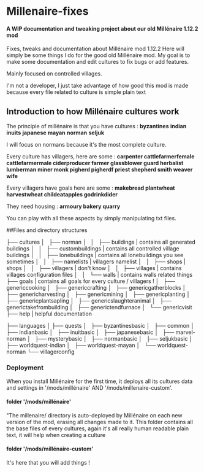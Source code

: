# Millenaire-fixes
#### A WIP documentation and tweaking project about our old Millénaire 1.12.2 mod

Fixes, tweaks and documentation about Millénaire mod 1.12.2
Here will simply be some things I do for the good old Millénaire mod. My goal is to make some documentation and edit cultures to fix bugs or add features.

Mainly focused on controlled villages.

I'm not a developer, I just take advantage of how good this mod is made because every file related to culture is simple plain text 

## Introduction to how Millénaire cultures work
The principle of millénaire is that you have cultures :
**byzantines**  **indian**  **inuits**  **japanese**  **mayan**  **norman**  **seljuk**

I will focus on normans because it's the most complete culture.

Every culture has villagers, here are some :
**carpenter  cattlefarmerfemale  cattlefarmermale  ciderproducer  farmer  glassblower  guard  herbalist  lumberman  miner  monk  pigherd  pigherdf  priest  shepherd  smith  weaver  wife**

Every villagers have goals here are some :
**makebread plantwheat harvestwheat childeatapples godrinkdider**

They need housing :
**armoury bakery quarry**

You can play with all these aspects by simply manipulating txt files.

##Files and directory structures

├── cultures
│   ├── norman
│   │   ├── buildings       | contains all generated buildings
│   │   ├── custombuildings | contains all controlled village buildings
│   │   ├── lonebuildings   | contains all lonebuildings you see sometimes
│   │   ├── namelists       | villagers namelist
│   │   ├── shops           | shops
│   │   ├── villagers       | don't know
│   │   ├── villages        | contains villages configuration files
│   │   └── walls           | contains walls related things
├── goals | contains all goals for every culture / villagers !
│   ├── genericcooking
│   ├── genericcrafting
│   ├── genericgatherblocks
│   ├── genericharvesting
│   ├── genericmining
│   ├── genericplanting
│   ├── genericplantsapling
│   ├── genericslaughteranimal
│   ├── generictakefrombuilding
│   ├── generictendfurnace
│   └── genericvisit
├── help | helpful documentation

├── languages
│ 
├── quests
│   ├── byzantinesbasic
│   ├── common
│   ├── indianbasic
│   ├── inuitbasic
│   ├── japanesebasic
│   ├── marvel-norman
│   ├── mysterybasic
│   ├── normanbasic
│   ├── seljukbasic
│   ├── worldquest-indian
│   ├── worldquest-mayan
│   └── worldquest-norman
└── villagerconfig




### Deployment
When you install Millénaire for the first time, it deploys all its cultures data and settings in '/mods/millénaire' AND '/mods/millenaire-custom'.

#### folder '/mods/millénaire'
"The millenaire/ directory is auto-deployed by Millénaire on each new version of the mod, erasing all changes made to it.
This folder contains all the base files of every cultures, again it's all really human readable plain text, it will help when creating a culture

#### folder '/mods/millénaire-custom'
It's here that you will add things !



